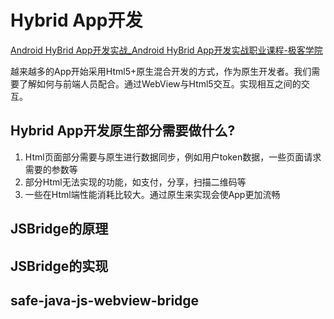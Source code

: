 # Hybrid App开发

[Android HyBrid App开发实战_Android HyBrid App开发实战职业课程-极客学院](http://www.jikexueyuan.com/zhiye/course/77.html?type=18 )


越来越多的App开始采用Html5+原生混合开发的方式，作为原生开发者。我们需要了解如何与前端人员配合。通过WebView与Html5交互。实现相互之间的交互。


## Hybrid App开发原生部分需要做什么?

1. Html页面部分需要与原生进行数据同步，例如用户token数据，一些页面请求需要的参数等
2. 部分Html无法实现的功能，如支付，分享，扫描二维码等
3. 一些在Html端性能消耗比较大。通过原生来实现会使App更加流畅








## JSBridge的原理



## JSBridge的实现





## safe-java-js-webview-bridge






